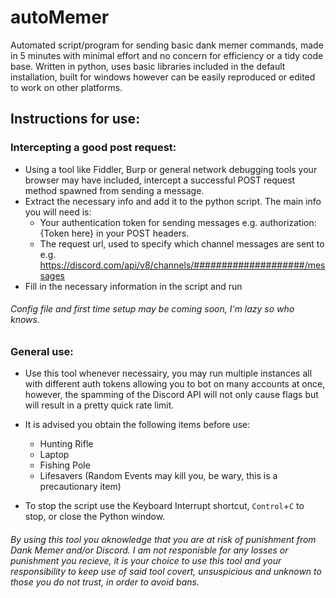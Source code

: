 # autoMemer
Automated script/program for sending basic dank memer commands, made in 5 minutes with minimal effort and no concern for efficiency or a tidy code base. Written in python, uses basic libraries included in the default installation, built for windows however can be easily reproduced or edited to work on other platforms.

## Instructions for use: 
### Intercepting a good post request:
* Using a tool like Fiddler, Burp or general network debugging tools your browser may have included, intercept a successful POST request method spawned from sending a message.
* Extract the necessary info and add it to the python script. The main info you will need is:
  * Your authentication token for sending messages e.g. authorization: {Token here} in your POST headers.
  * The request url, used to specify which channel messages are sent to e.g. https://discord.com/api/v8/channels/####################/messages
* Fill in the necessary information in the script and run
###### Config file and first time setup may be coming soon, I'm lazy so who knows.

### General use:
* Use this tool whenever necessairy, you may run multiple instances all with different auth tokens allowing you to bot on many accounts at once, however, the spamming of the Discord API will not only cause flags but will result in a pretty quick rate limit. 
* It is advised you obtain the following items before use:
  * Hunting Rifle
  * Laptop
  * Fishing Pole
  * Lifesavers (Random Events may kill you, be wary, this is a precautionary item)

* To stop the script use the Keyboard Interrupt shortcut, ``Control``+``C`` to stop, or close the Python window.


###### By using this tool you aknowledge that you are at risk of punishment from Dank Memer and/or Discord. I am not responisble for any losses or punishment you recieve, it is your choice to use this tool and your responsibility to keep use of said tool covert, unsuspicious and unknown to those you do not trust, in order to avoid bans. 
